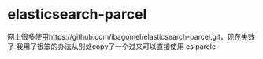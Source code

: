 # elasticsearch-parcel
网上很多使用https://github.com/ibagomel/elasticsearch-parcel.git，现在失效了
我用了很笨的办法从别处copy了一个过来可以直接使用
es parcle
